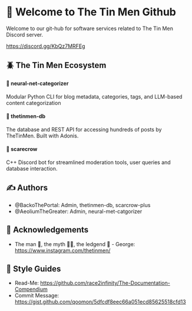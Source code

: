 # 👋 Welcome to The Tin Men Github

Welcome to our git-hub for software services related to The Tin Men Discord server. 

https://discord.gg/KbQz7MRFEg

## 🪲 The Tin Men Ecosystem 

#### 🧠 neural-net-categorizer
Modular Python CLI for blog metadata, categories, tags, and LLM-based content categorization 
#### 📼 thetinmen-db
The database and REST API for accessing hundreds of posts by TheTinMen. Built with Adonis. 
#### 🤖 scarecrow
C++ Discord bot for streamlined moderation tools, user queries and database interaction. 
 
## ✍️ Authors

- @BackoThePortal: Admin, thetinmen-db, scarcrow-plus
- @AeoliumTheGreater: Admin, neural-met-catgorizer

## 🎉 Acknowledgements

- The man 👨, the myth 🧜‍♂️, the ledgend 🤺 - George: https://www.instagram.com/thetinmen/

## 🎨 Style Guides

- Read-Me: https://github.com/race2infinity/The-Documentation-Compendium
- Commit Message: https://gist.github.com/qoomon/5dfcdf8eec66a051ecd85625518cfd13
